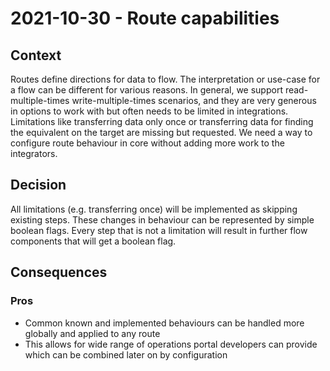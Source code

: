 # 2021-10-30 - Route capabilities

## Context

Routes define directions for data to flow.
The interpretation or use-case for a flow can be different for various reasons.
In general, we support read-multiple-times write-multiple-times scenarios, and they are very generous in options to work with but often needs to be limited in integrations.
Limitations like transferring data only once or transferring data for finding the equivalent on the target are missing but requested.
We need a way to configure route behaviour in core without adding more work to the integrators.


## Decision

All limitations (e.g. transferring once) will be implemented as skipping existing steps.
These changes in behaviour can be represented by simple boolean flags.
Every step that is not a limitation will result in further flow components that will get a boolean flag.


## Consequences

### Pros

* Common known and implemented behaviours can be handled more globally and applied to any route
* This allows for wide range of operations portal developers can provide which can be combined later on by configuration
